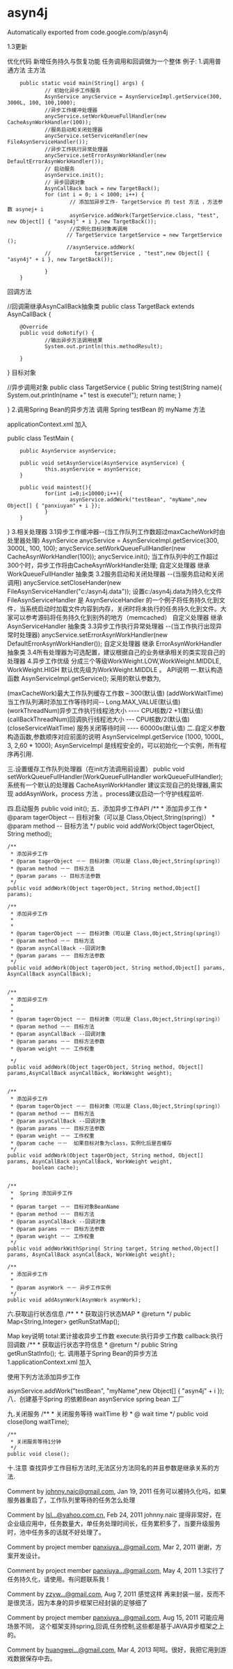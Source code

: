 # asyn4j
Automatically exported from code.google.com/p/asyn4j

1.3更新

优化代码
新增任务持久与恢复功能
任务调用和回调做为一个整体
例子:
1.调用普通方法
主方法

        public static void main(String[] args) {
                // 初始化异步工作服务
                AsynService anycService = AsynServiceImpl.getService(300, 3000L, 100, 100,1000);
                //异步工作缓冲处理器
                anycService.setWorkQueueFullHandler(new CacheAsynWorkHandler(100));
                //服务启动和关闭处理器
                anycService.setServiceHandler(new FileAsynServiceHandler());
                //异步工作执行异常处理器
                anycService.setErrorAsynWorkHandler(new DefaultErrorAsynWorkHandler());
                // 启动服务
                asynService.init();
                // 异步回调对象
                AsynCallBack back = new TargetBack();
                for (int i = 0; i < 1000; i++) {
                        // 添加加异步工作- TargetService 的 test 方法 ，方法参数 asynej+ i
                        asynService.addWork(TargetService.class, "test", new Object[] { "asyn4j" + i },new TargetBack());
                        //实例化目标对象再调用
                       // TargetService targetService = new TargetService ();
                       //asynService.addWork(
                //              targetService , "test",new Object[] { "asyn4j" + i }, new TargetBack());
                       
                }
        }
回调方法

//回调需继承AsynCallBack抽象类
public class TargetBack extends AsynCallBack {

        @Override
        public void doNotify() {
                //输出异步方法调用结果
                System.out.println(this.methodResult);

        }

}
目标对象

//异步调用对象
public class TargetService {
        public String test(String name){
                System.out.println(name +" test is execute!");
                return name;
        }

}
2.调用Spring Bean的异步方法
调用 Spring testBean 的 myName 方法

   applicationContext.xml 加入
    <bean id="springBeanUtil" class="com.googlecode.asyn4j.spring.AsynSpringUtil">
        </bean>

  <bean id="asynService" class="com.googlecode.asyn4j.spring.AsynServiceFactoryBean">
            <!--设置自定义相关参数-->
            <property name="maxCacheWork" value="100"></property>
                <property name="addWorkWaitTime" value="2000"></property>
                <property name="workThreadNum" value="3"></property>
                <property name="callbackThreadNum" value="2"></property>
                 <property name="closeServiceWaitTime" value="2000"></property>
                <!--添加相关处理器-->
                <property name="errorAsynWorkHandler">
                        <bean class="com.googlecode.asyn4j.core.handler.DefaultErrorAsynWorkHandler"/>
            </property>
                <property name="workQueueFullHandler">
                        <bean class="com.googlecode.asyn4j.core.handler.CacheAsynWorkHandler"/>
           </property>
<property name="asynServiceHandler">
                        <bean class="com.googlecode.asyn4j.core.handler.FileAsynServiceHandler"/>
           </property>
   </bean>


  public class TestMain {
        
        public AsynService asynService;

        public void setAsynService(AsynService asynService) {
                this.asynService = asynService;
        }
        
        public void maintest(){
                for(int i=0;i<10000;i++){
                        asynService.addWork("testBean", "myName",new Object[] { "panxiuyan" + i });
                }
        }

}
3.相关处理器
3.1异步工作缓冲器--(当工作队列工作数超过maxCacheWork时由处里器处理)
AsynService anycService = AsynServiceImpl.getService(300, 3000L, 100,
                                100);
                anycService.setWorkQueueFullHandler(new CacheAsynWorkHandler(100));
                anycService.init();
当工作队列中的工作超过300个时，异步工作将由CacheAsynWorkHandler处理;
自定义处理器 继承 WorkQueueFullHandler 抽象类
3.2服务启动和关闭处理器 --(当服务启动和关闭调用)
      anycService.setCloseHander(new FileAsynServiceHandler("c:/asyn4j.data"));
设置c:/asyn4j.data为持久化文件 FileAsynServiceHandler 是 AsynServiceHandler 的一个例子将任务持久化到文件，当系统启动时加载文件内容到内存，关闭时将未执行的任务持久化到文件。大家可以参考源码将任务持久化到别外的地方（memcached）
自定义处理器 继承 AsynServiceHandler 抽象类
3.3异步工作执行异常处理器 --(当工作执行出现异常时处理器)
    anycService.setErrorAsynWorkHandler(new DefaultErrorAsynWorkHandler());
自定义处理器 继承 ErrorAsynWorkHandler 抽象类
3.4所有处理器为可选配置，建议根据自己的业务继承相关的类实现自己的处理器
4.异步工作优级
分成三个等级WorkWeight.LOW,WorkWeight.MIDDLE, WorkWeight.HIGH 默认优先级为WorkWeight.MIDDLE 。
API说明
一.默认构造函数
   AsynServiceImpl.getService();
采用的默认参数为,

(maxCacheWork)最大工作队列缓存工作数 – 300(默认值)
(addWorkWaitTime)当工作队列满时添加工作等待时间-- Long.MAX_VALUE(默认值)
(workThreadNum)异步工作执行线程池大小 ---- CPU核数/2 +1(默认值)
(callBackThreadNum)回调执行线程池大小 --- CPU核数/2(默认值)
(closeServiceWaitTime) 服务关闭等待时间 ---- 60000s(默认值)
二.自定义参数构造函数,参数顺序对应前面的说明
 AsynServiceImpl.getService (1000, 1000L, 3, 2,60 * 1000);
AsynServiceImpl 是线程安全的，可以初始化一个实例，所有程序再引用.

三.设置缓存工作队列处理器（在init方法调用前设置）
 public void setWorkQueueFullHandler(WorkQueueFullHandler workQueueFullHandler);
系统有一个默认的处理器 CacheAsynWorkHandler 建议实现自己的处理器,需实现 addAsynWork，process 方法 。process建议启动一个守护线程监听.

四.启动服务
 public void init(); 
五．添加异步工作API
 /**
     * 添加异步工作
     * @param tagerObject -- 目标对象（可以是 Class,Object,String(spring)）
     * @param method  -- 目标方法
     */
    public void addWork(Object tagerObject, String method);

    /**
     * 添加异步工作
     * @param tagerObject －－ 目标对象（可以是 Class,Object,String(spring)）
     * @param method －－ 目标方法
     * @param params -- 目标方法参数
     */
    public void addWork(Object tagerObject, String method,Object[] params);

    /**
     * 添加异步工作
     * 
     * 
     * @param tagerObject －－ 目标对象（可以是 Class,Object,String(spring)）
     * @param method －－ 目标方法
     * @param asynCallBack --回调对象
     * @param params －－ 目标方法参数
     */
    public void addWork(Object tagerObject, String method,Object[] params, AsynCallBack asynCallBack);

    
    /**
     * 添加异步工作
     * 
     * 
     * @param tagerObject －－ 目标对象（可以是 Class,Object,String(spring)）
     * @param method －－ 目标方法
     * @param asynCallBack --回调对象
     * @param params －－ 目标方法参数
     * @param weight －－ 工作权重
     
     */
    public void addWork(Object tagerObject, String method, Object[] params,AsynCallBack asynCallBack, WorkWeight weight);
    
    
    /**
     * 添加异步工作
     * @param tagerObject －－ 目标对象（可以是 Class,Object,String(spring)）
     * @param method －－ 目标方法
     * @param asynCallBack --回调对象
     * @param params －－ 目标方法参数
     * @param weight －－ 工作权重
     * @param cache －－  如果目标对象为class，实例化后是否缓存
     */
    public void addWork(Object tagerObject, String method, Object[] params, AsynCallBack asynCallBack, WorkWeight weight,
            boolean cache);


    /**
     *  Spring 添加异步工作
     * 
     * @param target －－ 目标对象BeanName
     * @param method －－ 目标方法
     * @param asynCallBack --回调对象
     * @param params －－ 目标方法参数
     * @param weight －－ 工作权重
     */
    public void addWorkWithSpring( String target, String method,Object[] params, AsynCallBack asynCallBack, WorkWeight weight);

    /**
     * 添加异步工作 
     * 
     * @param asynWork －－ 异步工作实例
     */
    public void addAsynWork(AsynWork asynWork);
        
六.获取运行状态信息
/**
         * 
         * 获取运行状态MAP
         * @return
         */
        public Map<String,Integer> getRunStatMap();

   Map key说明
   total:累计接收异步工作数
   execute:执行异步工作数
   callback:执行回调数
        /**
         *  获取运行状态字符信息
         * @return
         */
        public String getRunStatInfo();
七. 调用基于Spring Bean的异步方法
1.applicationContext.xml 加入

<bean id="springBeanUtil" class="com.googlecode.asyn4j.spring.AsynSpringUtil">
        </bean>
使用下列方法添加异步工作

   asynService.addWork("testBean", "myName",new Object[] { "asyn4j" + i });
八．创建基于Spring 的依赖Bean
asynService spring bean 工厂

   <bean id="asynService" class="com.googlecode.asyn4j.spring.AsynServiceFactoryBean">
            <!--设置自定义相关参数-->
            <property name="maxCacheWork" value="100"></property>
                <property name="addWorkWaitTime" value="2000"></property>
                <property name="workThreadNum" value="3"></property>
                <property name="callbackThreadNum" value="2"></property>
                <!--添加相关处理器-->
                <property name="errorAsynWorkHandler">
                        <bean class="com.googlecode.asyn4j.core.handler.DefaultErrorAsynWorkHandler"/>
            </property>
                <property name="workQueueFullHandler">
                        <bean class="com.googlecode.asyn4j.core.handler.CacheAsynWorkHandler"/>
           </property>
   </bean>
九.关闭服务
   /**
     * 关闭服务等待 waitTime 秒
     * @ wait time
     */
    public void close(long waitTime);
    
    /**
     * 关闭服务等待1分钟
     */
    public void close();
十.注意
查找异步工作目标方法时,无法区分方法同名的并且参数是继承关系的方法.

Comment by johnny.naic@gmail.com, Jan 19, 2011
任务可以被持久化吗，如果服务器重启了，工作队列里等待的任务怎么处理

Comment by lsl...@yahoo.com.cn, Feb 24, 2011
johnny.naic 提得非常好，在企业级应用中，任务数量大，单任务处理时间长，任务累积多了，当要升级服务时，池中任务多的话就不好处理了。

Comment by project member panxiuya...@gmail.com, Mar 2, 2011
谢谢，方案开发设计。

Comment by project member panxiuya...@gmail.com, May 4, 2011
1.3实行了任务持久化，请使用。有问题联系我！

Comment by zzyw...@gmail.com, Aug 7, 2011
感觉这样 再来封装一层，反而不是很灵活，因为本身的异步框架已经封装的足够细了

Comment by project member panxiuya...@gmail.com, Aug 15, 2011
可能应用场景不同， 这个框架支持spring,回调,任务控制,这些都是基于JAVA异步框架之上的。

Comment by huangwei...@gmail.com, Mar 4, 2013
呵呵。很好，我把它用到游戏数据保存中去。

